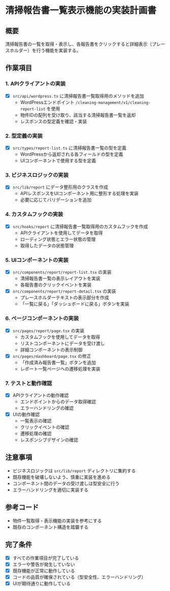 # 清掃報告書一覧表示機能の実装計画書

## 概要
清掃報告書の一覧を取得・表示し、各報告書をクリックすると詳細表示（プレースホルダー）を行う機能を実装する。

## 作業項目

### 1. APIクライアントの実装
- [x] `src/api/wordpress.ts` に清掃報告書一覧取得用のメソッドを追加
  - WordPressエンドポイント `/cleaning-management/v1/cleaning-report-list` を使用
  - 物件IDの配列を受け取り、該当する清掃報告書一覧を返却
  - レスポンスの型定義を確認・実装

### 2. 型定義の実装
- [x] `src/types/report-list.ts` に清掃報告書一覧の型を定義
  - WordPressから返却される各フィールドの型を定義
  - UIコンポーネントで使用する型を定義

### 3. ビジネスロジックの実装
- [x] `src/lib/report` にデータ整形用のクラスを作成
  - APIレスポンスをUIコンポーネント用に整形する処理を実装
  - 必要に応じてバリデーションを追加

### 4. カスタムフックの実装
- [x] `src/hooks/report` に清掃報告書一覧取得用のカスタムフックを作成
  - APIクライアントを使用してデータを取得
  - ローディング状態とエラー状態の管理
  - 取得したデータの状態管理

### 5. UIコンポーネントの実装
- [x] `src/components/report/report-list.tsx` の実装
  - 清掃報告書一覧の表示レイアウトを実装
  - 各報告書のクリックイベントを実装
- [x] `src/components/report/report-detail.tsx` の実装
  - プレースホルダーテキストの表示部分を作成
  - 「一覧に戻る」「ダッシュボードに戻る」ボタンを実装

### 6. ページコンポーネントの実装
- [x] `src/pages/report/page.tsx` の実装
  - カスタムフックを使用してデータを取得
  - リストコンポーネントにデータを受け渡し
  - 詳細コンポーネントの表示制御
- [x] `src/pages/dashboard/page.tsx` の修正
  - 「作成済み報告書一覧」ボタンを追加
  - レポート一覧ページへの遷移処理を実装

### 7. テストと動作確認
- [x] APIクライアントの動作確認
  - エンドポイントからのデータ取得確認
  - エラーハンドリングの確認
- [x] UIの動作確認
  - 一覧表示の確認
  - クリックイベントの確認
  - 遷移処理の確認
  - レスポンシブデザインの確認

## 注意事項
- ビジネスロジックは `src/lib/report` ディレクトリに集約する
- 既存機能を破壊しないよう、慎重に実装を進める
- コンポーネント間のデータの受け渡しは型安全に行う
- エラーハンドリングを適切に実装する

## 参考コード
- 物件一覧取得・表示機能の実装を参考にする
- 既存のコンポーネント構造を踏襲する

## 完了条件
- [x] すべての作業項目が完了している
- [x] エラーや警告が発生していない
- [x] 既存機能が正常に動作している
- [x] コードの品質が確保されている（型安全性、エラーハンドリング）
- [x] UIが期待通りに動作している 